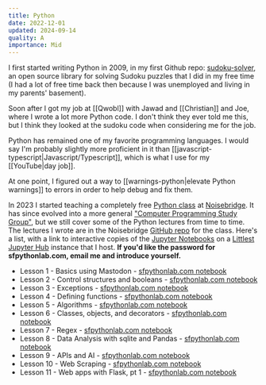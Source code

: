 ```yaml
---
title: Python
date: 2022-12-01
updated: 2024-09-14
quality: A
importance: Mid
---
```


I first started writing Python in 2009, in my first Github repo: [sudoku-solver](https://github.com/audiodude/sudoku-solver), an open source library for solving Sudoku puzzles that I did in my free time (I had a lot of free time back then because I was unemployed and living in my parents' basement).

Soon after I got my job at [[Qwobl]] with Jawad and [[Christian]] and Joe, where I wrote a lot more Python code. I don't think they ever told me this, but I think they looked at the sudoku code when considering me for the job.

Python has remained one of my favorite programming languages. I would say I'm probably slightly more proficient in it than [[javascript-typescript|Javascript/Typescript]], which is what I use for my [[YouTube|day job]].

At one point, I figured out a way to [[warnings-python|elevate Python warnings]] to errors in order to help debug and fix them.

In 2023 I started teaching a completely free [Python class](https://www.noisebridge.net/wiki/PyClass) at [Noisebridge](http://noisebridge.net/). It has since evolved into a more general  ["Computer Programming Study Group"](https://www.noisebridge.net/wiki/Computer_Programming_Study_Group), but we still cover some of the Python lectures from time to time. The lectures I wrote are in the Noisebridge [GitHub repo](https://github.com/noisebridge/PythonClass) for the class. Here's a list, with a link to interactive copies of the [Jupyter Notebooks](https://jupyter.org/) on a [Littlest Jupyter Hub](https://tljh.jupyter.org/en/latest/) instance that I host. **If you'd like the password for sfpythonlab.com, email me and introduce yourself.**

* Lesson 1 - Basics using Mastodon - [sfpythonlab.com notebook](https://sfpythonlab.com/hub/user-redirect/git-pull?repo=https%3A%2F%2Fgithub.com%2Fnoisebridge%2FPythonClass&branch=main&urlpath=tree%2FPythonClass%2Flessons%2F01-basics-using-mastodon%2Fmastodon.ipynb)
* Lesson 2 - Control structures and booleans - [sfpythonlab.com notebook](https://sfpythonlab.com/hub/user-redirect/git-pull?repo=https%3A%2F%2Fgithub.com%2Fnoisebridge%2FPythonClass&branch=main&urlpath=tree%2FPythonClass%2Flessons%2F02-control-structures-booleans%2Fcontrol_structures_booleans.ipynb)
* Lesson 3 - Exceptions - [sfpythonlab.com notebook](https://sfpythonlab.com/hub/user-redirect/git-pull?repo=https%3A%2F%2Fgithub.com%2Fnoisebridge%2FPythonClass&branch=main&urlpath=tree%2FPythonClass%2Flessons%2F03-exceptions%2Fexceptions.ipynb)
* Lesson 4 - Defining functions - [sfpythonlab.com notebook](https://sfpythonlab.com/hub/user-redirect/git-pull?repo=https%3A%2F%2Fgithub.com%2Fnoisebridge%2FPythonClass&branch=main&urlpath=tree%2FPythonClass%2Flessons%2F04-function-definitions%2Ffunction_definitions.ipynb)
* Lesson 5 - Algorithms - [sfpythonlab.com notebook](https://sfpythonlab.com/hub/user-redirect/git-pull?repo=https%3A%2F%2Fgithub.com%2Fnoisebridge%2FPythonClass&branch=main&urlpath=tree%2FPythonClass%2Flessons%2F05-algorithms-pt-1%2Falgorithms_pt_1.ipynb)
* Lesson 6 - Classes, objects, and decorators - [sfpythonlab.com notebook](https://sfpythonlab.com/hub/user-redirect/git-pull?repo=https%3A%2F%2Fgithub.com%2Fnoisebridge%2FPythonClass&branch=main&urlpath=tree%2FPythonClass%2Flessons%2F06-classes-objects-decorators%2Fclasses_objects_decorators.py.ipynb)
* Lesson 7 - Regex - [sfpythonlab.com notebook](https://sfpythonlab.com/hub/user-redirect/git-pull?repo=https%3A%2F%2Fgithub.com%2Fnoisebridge%2FPythonClass&branch=main&urlpath=tree%2FPythonClass%2Flessons%2F07-regex%2F07_regex.ipynb)
* Lesson 8 - Data Analysis with sqlite and Pandas - [sfpythonlab.com notebook](https://sfpythonlab.com/hub/user-redirect/git-pull?repo=https%3A%2F%2Fgithub.com%2Fnoisebridge%2FPythonClass&branch=main&urlpath=tree%2FPythonClass%2Flessons%2F07-regex%2F07_regex.ipynb)
* Lesson 9 - APIs and AI - [sfpythonlab.com notebook](https://sfpythonlab.com/hub/user-redirect/git-pull?repo=https%3A%2F%2Fgithub.com%2Fnoisebridge%2FPythonClass&branch=main&urlpath=tree%2FPythonClass%2Flessons%2F09-api-and-ai%2Fapi_and_ai.ipynb)
* Lesson 10 - Web Scraping - [sfpythonlab.com notebook](https://sfpythonlab.com/hub/user-redirect/git-pull?repo=https%3A%2F%2Fgithub.com%2Fnoisebridge%2FPythonClass&branch=a62face03bd0d541a2c9f2eba8085937e76d4bfb&urlpath=tree%2FPythonClass%2Flessons%2Fseries_3%2F10-web-scraping%2Fweb-scraping.ipynb)
* Lesson 11 - Web apps with Flask, pt 1 - [sfpythonlab.com notebook](https://sfpythonlab.com/hub/user-redirect/git-pull?repo=https%3A%2F%2Fgithub.com%2Fnoisebridge%2FPythonClass&branch=main&urlpath=tree%2FPythonClass%2Flessons%2F11-web-apps-with-flask-pt-1%2Fweb_apps_with_flask.ipynb)